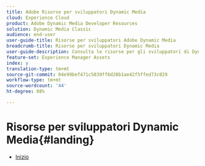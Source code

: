 ```yaml
---
title: Adobe Risorse per sviluppatori Dynamic Media
cloud: Experience Cloud
product: Adobe Dynamic Media Developer Resources
solution: Dynamic Media Classic
audience: end-user
user-guide-title: Risorse per sviluppatori Adobe Dynamic Media
breadcrumb-title: Risorse per sviluppatori Dynamic Media
user-guide-description: Consulta le risorse per gli sviluppatori di Dynamic Media, come la guida di riferimento per visualizzatori, le API Image Server e Image Rendering e le precedenti note sulla versione di Scene7.
feature-set: Experience Manager Assets
index: y
translation-type: tm+mt
source-git-commit: 04e99bef471c5839ff6d28b1ae42f5ffed73c029
workflow-type: tm+mt
source-wordcount: '44'
ht-degree: 88%

---
```



# Risorse per sviluppatori Dynamic Media{#landing}

+ [Inizio](home.md)

<!--This TOC may not be necessary. Not sure, so leaving it in.
+ [Viewers Reference Guide](/help/aem-viewers-ref/homeviewers.md)
+ [IS/IR API](/help/aem-is-ir-api/homeisir.md)
+ [IPS API](/help/aem-ips-api/c-overview.md)
+ [Image Authoring](/help/aem-ia/aem-ia-home.md)
+ [Dynamic Media Classic Release Notes](/help/s7-release-notes/homern.md)
-->
